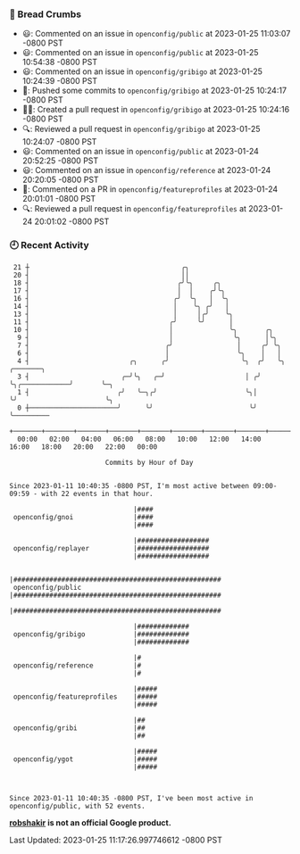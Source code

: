 ### 🍞 Bread Crumbs

 * 😃: Commented on an issue in `openconfig/public` at 2023-01-25 11:03:07 -0800 PST
 * 😃: Commented on an issue in `openconfig/public` at 2023-01-25 10:54:38 -0800 PST
 * 😃: Commented on an issue in `openconfig/gribigo` at 2023-01-25 10:24:39 -0800 PST
 * 🚢: Pushed some commits to `openconfig/gribigo` at 2023-01-25 10:24:17 -0800 PST
 * ✍🏼: Created a pull request in `openconfig/gribigo` at 2023-01-25 10:24:16 -0800 PST
 * 🔍: Reviewed a pull request in  `openconfig/gribigo` at 2023-01-25 10:24:07 -0800 PST
 * 😃: Commented on an issue in `openconfig/public` at 2023-01-24 20:52:25 -0800 PST
 * 😃: Commented on an issue in `openconfig/reference` at 2023-01-24 20:20:05 -0800 PST
 * 💬: Commented on a PR in  `openconfig/featureprofiles` at 2023-01-24 20:01:01 -0800 PST
 * 🔍: Reviewed a pull request in  `openconfig/featureprofiles` at 2023-01-24 20:01:02 -0800 PST

### 🕘 Recent Activity
```
 21 ┼                                      ╭╮
 20 ┤                                      ││
 18 ┤                                     ╭╯╰╮     ╭╮
 17 ┤                                     │  │    ╭╯╰╮
 16 ┤                                    ╭╯  ╰╮   │  ╰╮
 14 ┤                                    │    ╰╮ ╭╯   │
 13 ┤                                    │     │╭╯    ╰╮
 11 ┤                                   ╭╯     ╰╯      │
 10 ┤                                   │              ╰╮       ╭╮
  9 ┤                                   │               ╰╮      │╰╮
  7 ┤                                  ╭╯                │     ╭╯ ╰╮
  6 ┤                                  │                 ╰╮    │   │
  4 ┤                         ╭╮      ╭╯                  ╰╮  ╭╯   ╰╮              ╭───────╮
  3 ┤                       ╭─╯╰╮   ╭─╯                    │ ╭╯     ╰╮╭────────────╯       ╰─╮
  1 ┤                      ╭╯   ╰─╮╭╯                      ╰╮│       ╰╯                      ╰╮
  0 ┼──────────────────────╯      ╰╯                        ╰╯                                ╰─────────
    +───────+───────+───────+───────+───────+───────+───────+───────+───────+───────+───────+───────+────
  00:00   02:00   04:00   06:00   08:00   10:00   12:00   14:00   16:00   18:00   20:00   22:00   00:00   

						Commits by Hour of Day


Since 2023-01-11 10:40:35 -0800 PST, I'm most active between 09:00-09:59 - with 22 events in that hour.

```



```
                               |####
 openconfig/gnoi               |####
                               |####

                               |##################
 openconfig/replayer           |##################
                               |##################

                               |####################################################
 openconfig/public             |####################################################
                               |####################################################

                               |#############
 openconfig/gribigo            |#############
                               |#############

                               |#
 openconfig/reference          |#
                               |#

                               |#####
 openconfig/featureprofiles    |#####
                               |#####

                               |##
 openconfig/gribi              |##
                               |##

                               |#####
 openconfig/ygot               |#####
                               |#####



Since 2023-01-11 10:40:35 -0800 PST, I've been most active in openconfig/public, with 52 events.

```
**[robshakir](mailto:robjs@google.com) is not an official Google product.**  


Last Updated: 2023-01-25 11:17:26.997746612 -0800 PST
